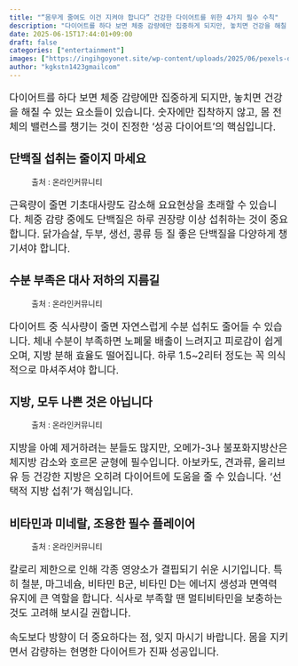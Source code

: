 ```yaml
---
title: "“몸무게 줄여도 이건 지켜야 합니다” 건강한 다이어트를 위한 4가지 필수 수칙"
description: "다이어트를 하다 보면 체중 감량에만 집중하게 되지만, 놓치면 건강을 해칠 수 있는 요소들이 있습니다. 숫자에만 집착하지 않고, 몸 전체의 밸런스를 챙기는 것이 진정한 ‘성공 다이어트’의 핵심입니다."
date: 2025-06-15T17:44:01+09:00
draft: false
categories: ["entertainment"]
images: ["https://ingihgoyonet.site/wp-content/uploads/2025/06/pexels-dana-tentis-118658-262959-1024x683.jpg", "https://ingihgoyonet.site/wp-content/uploads/2025/06/pexels-miriam-alonso-7623654-683x1024.jpg", "https://ingihgoyonet.site/wp-content/uploads/2025/06/pexels-bulbfish-1143754-1-1024x683.jpg", "https://ingihgoyonet.site/wp-content/uploads/2025/06/pexels-polina-tankilevitch-3873137-683x1024.jpg"]
author: "kgkstn1423gmailcom"
---
```


<p style="font-size:18px">다이어트를 하다 보면 체중 감량에만 집중하게 되지만, 놓치면 건강을 해칠 수 있는 요소들이 있습니다. 숫자에만 집착하지 않고, 몸 전체의 밸런스를 챙기는 것이 진정한 ‘성공 다이어트’의 핵심입니다.</p> <h2 >단백질 섭취는 줄이지 마세요</h2> <figure ><img src="https://ingihgoyonet.site/wp-content/uploads/2025/06/pexels-dana-tentis-118658-262959-1024x683.jpg" alt="" style="aspect-ratio:16/9;object-fit:cover"/><figcaption >출처 : 온라인커뮤니티</figcaption></figure> <p style="font-size:18px">근육량이 줄면 기초대사량도 감소해 요요현상을 초래할 수 있습니다. 체중 감량 중에도 단백질은 하루 권장량 이상 섭취하는 것이 중요합니다. 닭가슴살, 두부, 생선, 콩류 등 질 좋은 단백질을 다양하게 챙기셔야 합니다.</p> <h2 >수분 부족은 대사 저하의 지름길</h2> <figure ><img src="https://ingihgoyonet.site/wp-content/uploads/2025/06/pexels-miriam-alonso-7623654-683x1024.jpg" alt="" style="aspect-ratio:16/9;object-fit:cover"/><figcaption >출처 : 온라인커뮤니티</figcaption></figure> <p style="font-size:18px">다이어트 중 식사량이 줄면 자연스럽게 수분 섭취도 줄어들 수 있습니다. 체내 수분이 부족하면 노폐물 배출이 느려지고 피로감이 쉽게 오며, 지방 분해 효율도 떨어집니다. 하루 1.5~2리터 정도는 꼭 의식적으로 마셔주셔야 합니다.</p> <h2 >지방, 모두 나쁜 것은 아닙니다</h2> <figure ><img src="https://ingihgoyonet.site/wp-content/uploads/2025/06/pexels-bulbfish-1143754-1-1024x683.jpg" alt="" style="aspect-ratio:16/9;object-fit:cover"/><figcaption >출처 : 온라인커뮤니티</figcaption></figure> <p style="font-size:18px">지방을 아예 제거하려는 분들도 많지만, 오메가-3나 불포화지방산은 체지방 감소와 호르몬 균형에 필수입니다. 아보카도, 견과류, 올리브유 등 건강한 지방은 오히려 다이어트에 도움을 줄 수 있습니다. ‘선택적 지방 섭취’가 핵심입니다.</p> <h2 >비타민과 미네랄, 조용한 필수 플레이어</h2> <figure ><img src="https://ingihgoyonet.site/wp-content/uploads/2025/06/pexels-polina-tankilevitch-3873137-683x1024.jpg" alt="" style="aspect-ratio:16/9;object-fit:cover"/><figcaption >출처 : 온라인커뮤니티</figcaption></figure> <p style="font-size:18px">칼로리 제한으로 인해 각종 영양소가 결핍되기 쉬운 시기입니다. 특히 철분, 마그네슘, 비타민 B군, 비타민 D는 에너지 생성과 면역력 유지에 큰 역할을 합니다. 식사로 부족할 땐 멀티비타민을 보충하는 것도 고려해 보시길 권합니다.</p> <p style="font-size:18px">속도보다 방향이 더 중요하다는 점, 잊지 마시기 바랍니다. 몸을 지키면서 감량하는 현명한 다이어트가 진짜 성공입니다.</p>